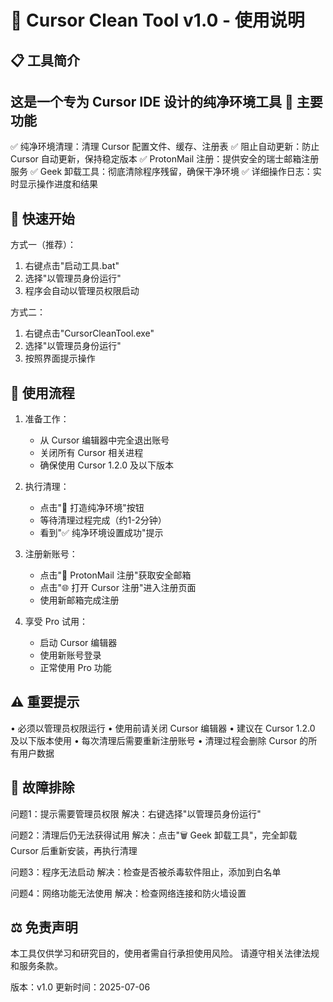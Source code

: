 🚀 Cursor Clean Tool v1.0 - 使用说明
==========================================

📋 工具简介
-----------
这是一个专为 Cursor IDE 设计的纯净环境工具
🎯 主要功能
-----------
✅ 纯净环境清理：清理 Cursor 配置文件、缓存、注册表
✅ 阻止自动更新：防止 Cursor 自动更新，保持稳定版本
✅ ProtonMail 注册：提供安全的瑞士邮箱注册服务
✅ Geek 卸载工具：彻底清除程序残留，确保干净环境
✅ 详细操作日志：实时显示操作进度和结果

🚀 快速开始
-----------
方式一（推荐）：
1. 右键点击"启动工具.bat"
2. 选择"以管理员身份运行"
3. 程序会自动以管理员权限启动

方式二：
1. 右键点击"CursorCleanTool.exe"
2. 选择"以管理员身份运行"
3. 按照界面提示操作

📖 使用流程
-----------
1. 准备工作：
   - 从 Cursor 编辑器中完全退出账号
   - 关闭所有 Cursor 相关进程
   - 确保使用 Cursor 1.2.0 及以下版本

2. 执行清理：
   - 点击"🧹 打造纯净环境"按钮
   - 等待清理过程完成（约1-2分钟）
   - 看到"✅ 纯净环境设置成功"提示

3. 注册新账号：
   - 点击"📧 ProtonMail 注册"获取安全邮箱
   - 点击"🌐 打开 Cursor 注册"进入注册页面
   - 使用新邮箱完成注册

4. 享受 Pro 试用：
   - 启动 Cursor 编辑器
   - 使用新账号登录
   - 正常使用 Pro 功能

⚠️ 重要提示
-----------
• 必须以管理员权限运行
• 使用前请关闭 Cursor 编辑器
• 建议在 Cursor 1.2.0 及以下版本使用
• 每次清理后需要重新注册账号
• 清理过程会删除 Cursor 的所有用户数据

🔧 故障排除
-----------
问题1：提示需要管理员权限
解决：右键选择"以管理员身份运行"

问题2：清理后仍无法获得试用
解决：点击"🗑️ Geek 卸载工具"，完全卸载 Cursor 后重新安装，再执行清理

问题3：程序无法启动
解决：检查是否被杀毒软件阻止，添加到白名单

问题4：网络功能无法使用
解决：检查网络连接和防火墙设置


⚖️ 免责声明
-----------
本工具仅供学习和研究目的，使用者需自行承担使用风险。
请遵守相关法律法规和服务条款。


版本：v1.0
更新时间：2025-07-06

